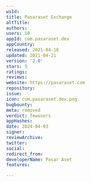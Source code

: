 ```yaml
---
wsId: 
title: Pasaraset Exchange
altTitle: 
authors: 
users: 10
appId: com.pasaraset.dex
appCountry: 
released: 2021-04-18
updated: 2021-04-21
version: '2.0'
stars: 5
ratings: 
reviews: 
website: https://pasaraset.com
repository: 
issue: 
icon: com.pasaraset.dex.png
bugbounty: 
meta: removed
verdict: fewusers
appHashes: 
date: 2024-04-03
signer: 
reviewArchive: 
twitter: 
social: 
redirect_from: 
developerName: Pasar Aset
features: 

---
```


